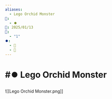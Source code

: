 ```yaml
---
aliases:
  - Lego Orchid Monster
📁:
  - ⏺️
📅: 2025/01/13
🔀:
  - "1"
⏺️:
  - 🎩
  - 🤯
---
```

# #⏺️ Lego Orchid Monster

![[Lego Orchid Monster.png]]